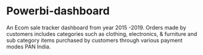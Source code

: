 # Powerbi-dashboard
An Ecom sale tracker dashboard from year 2015 -2019. Orders made by customers includes categories such as clothing, electronics, &amp; furniture and sub category items purchased by customers through various payment modes PAN India. 
